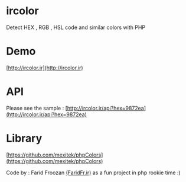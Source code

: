# ircolor
Detect HEX , RGB , HSL code and similar colors with PHP

# Demo
[http://ircolor.ir](http://ircolor.ir)

# API
Please see the sample : [http://ircolor.ir/api?hex=9872ea](http://ircolor.ir/api?hex=9872ea)

# Library
[https://github.com/mexitek/phpColors](https://github.com/mexitek/phpColors)

Code by : Farid Froozan [(FaridFr.ir)](http://faridfr.ir) as a fun project in php rookie time :)
